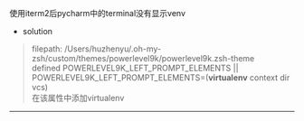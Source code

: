 使用iterm2后pycharm中的terminal没有显示venv
- solution
> filepath: /Users/huzhenyu/.oh-my-zsh/custom/themes/powerlevel9k/powerlevel9k.zsh-theme   
> defined POWERLEVEL9K_LEFT_PROMPT_ELEMENTS || POWERLEVEL9K_LEFT_PROMPT_ELEMENTS=(**virtualenv** context dir vcs)  
> 在该属性中添加virtualenv
---